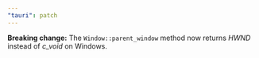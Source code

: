 ```yaml
---
"tauri": patch
---
```


**Breaking change:** The `Window::parent_window` method now returns *HWND* instead of *c_void* on Windows.
